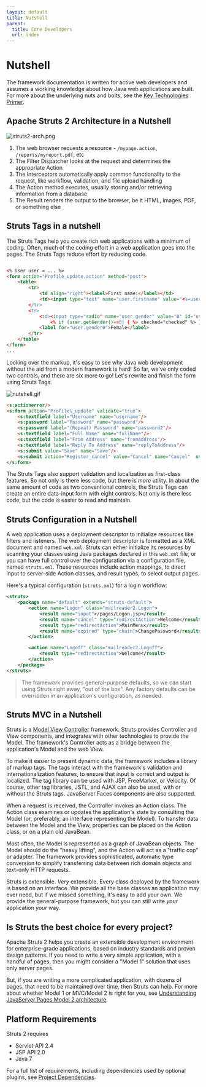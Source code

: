 ```yaml
---
layout: default
title: Nutshell
parent:
  title: Core Developers
  url: index
---
```


# Nutshell

The framework documentation is written for active web developers and assumes a working knowledge about how 
Java web applications are built. For more about the underlying nuts and bolts, see 
the [Key Technologies Primer](../primer).

## Apache Struts 2 Architecture in a Nutshell

![struts2-arch.png](attachments/struts2-arch.png)

1. The web browser requests a resource - `/mypage.action`, `/reports/myreport.pdf`, etc
2. The Filter Dispatcher looks at the request and determines the appropriate Action
3. The Interceptors automatically apply common functionality to the request, like workflow, validation, and file upload handling
4. The Action method executes, usually storing and/or retrieving information from a database
5. The Result renders the output to the browser, be it HTML, images, PDF, or something else

## Struts Tags in a nutshell

The Struts Tags help you create rich web applications with a minimum of coding. Often, much of the coding effort 
in a web application goes into the pages. The Struts Tags reduce effort by reducing code.


```html

<% User user = ... %>
<form action="Profile_update.action" method="post">
    <table>
        <tr>
            <td align="right"><label>First name:</label></td>
            <td><input type="text" name="user.firstname" value="<%=user.getFirstname() %> /></td>
        </tr>
        <tr>
            <td><input type="radio" name="user.gender" value="0" id="user.gender0" 
                <% if (user.getGender()==0) { %> checked="checked" %> } %> />
            <label for="user.gender0">Female</label>
        </tr>
    </table>
</form>
...
```

Looking over the markup, it's easy to see why Java web development without the aid from a modern framework is hard!
So far, we've only coded two controls, and there are six more to go! Let's rewrite and finish the form using Struts Tags.

![nutshell.gif](attachments/att1846_nutshell.gif)

```html
<s:actionerror/>
<s:form action="Profile\_update" validate="true">
    <s:textfield label="Username" name="username"/>
    <s:password label="Password" name="password"/>
    <s:password label="(Repeat) Password" name="password2"/>
    <s:textfield label="Full Name" name="fullName"/>
    <s:textfield label="From Address" name="fromAddress"/>
    <s:textfield label="Reply To Address" name="replyToAddress"/>
    <s:submit value="Save" name="Save"/>
    <s:submit action="Register_cancel" value="Cancel" name="Cancel"  onclick="form.onsubmit=null"/>
</s:form>
```

The Struts Tags also support validation and localization as first-class features. So not only is there less code, 
but there is _more_ utility. In about the same amount of code as two conventional controls, the Struts Tags can create 
an entire data-input form with eight controls. Not only is there less code, but the code is easier to read and maintain.

## Struts Configuration in a Nutshell

A web application uses a deployment descriptor to initialize resources like filters and listeners. The web deployment 
descriptor is formatted as a XML document and named `web.xml`. Struts can either initialize its resources by scanning 
your classes using Java packages declared in this `web.xml` file, or you can have full control over the configuration 
via a configuration file, named `struts.xml`. These resources include action mappings, to direct input to server-side 
Action classes, and result types, to select output pages. 

Here's a typical configuration (`struts.xml`) for a login workflow:

```xml
<struts>
    <package name="default" extends="struts-default">
        <action name="Logon" class="mailreader2.Logon">
            <result name="input">/pages/Logon.jsp</result>
            <result name="cancel" type="redirectAction">Welcome</result>
            <result type="redirectAction">MainMenu</result>
            <result name="expired" type="chain">ChangePassword</result>
        </action>

        <action name="Logoff" class="mailreader2.Logoff">
            <result type="redirectAction">Welcome</result>
        </action>
    </package>
</struts>
```

> The framework provides general-purpose defaults, so we can start using Struts right away, "out of the box". 
Any factory defaults can be overridden in an application's configuration, as needed.

## Struts MVC in a Nutshell

Struts is a [Model View Controller](../primer.html#mvc) framework. Struts provides Controller and View components, 
and integrates with other technologies to provide the Model. The framework's Controller acts as a bridge between 
the application's Model and the web View. 

To make it easier to present dynamic data, the framework includes a library of markup tags. The tags interact with 
the framework's validation and internationalization features, to ensure that input is correct and output is localized. 
The tag library can be used with JSP, FreeMarker, or Velocity. Of course, other tag libraries, JSTL, and AJAX can also 
be used, with or without the Struts tags. JavaServer Faces components are also supported.

When a request is received, the Controller invokes an Action class. The Action class examines or updates 
the application's state by consulting the Model (or, preferably, an interface representing the Model). To transfer 
data between the Model and the View, properties can be placed on the Action class, or on a plain old JavaBean. 

Most often, the Model is represented as a graph of JavaBean objects. The Model should do the "heavy lifting", 
and the Action will act as a "traffic cop" or adapter. The framework provides sophisticated, automatic type conversion 
to simplify transferring data between rich domain objects and text-only HTTP requests. 

Struts is extensible. _Very_  extensible. Every class deployed by the framework is based on an interface. We provide 
all the base classes an application may ever need, but if we missed something, it's easy to add your own. We provide 
the general-purpose framework, but you can still write _your_  application _your_  way.

## Is Struts the best choice for every project?

Apache Struts 2 helps you create an extensible development environment for enterprise-grade applications, based on 
industry standards and proven design patterns. If you need to write a very simple application, with a handful of pages, 
then you might consider a "Model 1" solution that uses only server pages.

But, if you are writing a more complicated application, with dozens of pages, that need to be maintained over time, 
then Struts can help. For more about whether Model 1 or MVC/Model 2 is right for you, 
see [Understanding JavaServer Pages Model 2 architecture](http://www.javaworld.com/javaworld/jw-12-1999/jw-12-ssj-jspmvc). 

## Platform Requirements

Struts 2 requires 

- Servlet API 2.4
- JSP API 2.0
- Java 7

For a full list of requirements, including dependencies used by optional plugins, see [Project Dependencies](../maven/dependencies).
